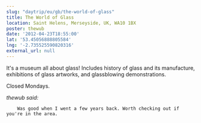 ```yaml
---
slug: "daytrip/eu/gb/the-world-of-glass"
title: The World of Glass
location: Saint Helens, Merseyside, UK, WA10 1BX
poster: thewub
date: '2012-04-23T18:55:00'
lat: '53.45056888805584'
lng: '-2.735525590820316'
external_url: null
---
```


It's a museum all about glass! Includes history of glass and its manufacture, exhibitions of glass artworks, and glassblowing demonstrations.

Closed Mondays.

<em>thewub said:</em>

        Was good when I went a few years back. Worth checking out if you're in the area.
